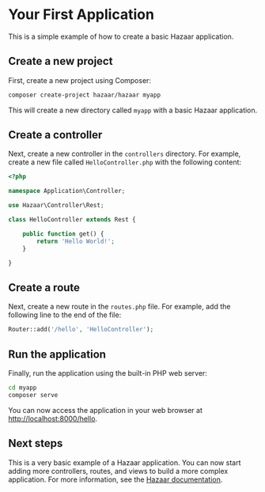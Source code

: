 # Your First Application

This is a simple example of how to create a basic Hazaar application.

## Create a new project

First, create a new project using Composer:

```bash
composer create-project hazaar/hazaar myapp
```

This will create a new directory called `myapp` with a basic Hazaar application.

## Create a controller

Next, create a new controller in the `controllers` directory.  For example, create a new file called `HelloController.php` with the following content:

```php
<?php

namespace Application\Controller;

use Hazaar\Controller\Rest;

class HelloController extends Rest {

    public function get() {
        return 'Hello World!';
    }

}
```

## Create a route

Next, create a new route in the `routes.php` file.  For example, add the following line to the end of the file:

```php
Router::add('/hello', 'HelloController');
```

## Run the application

Finally, run the application using the built-in PHP web server:

```bash
cd myapp
composer serve
```

You can now access the application in your web browser at [http://localhost:8000/hello](http://localhost:8000/hello).

## Next steps

This is a very basic example of a Hazaar application.  You can now start adding more controllers, routes, and views to build a more complex application.  For more information, see the [Hazaar documentation](https://hazaar.io/docs).
